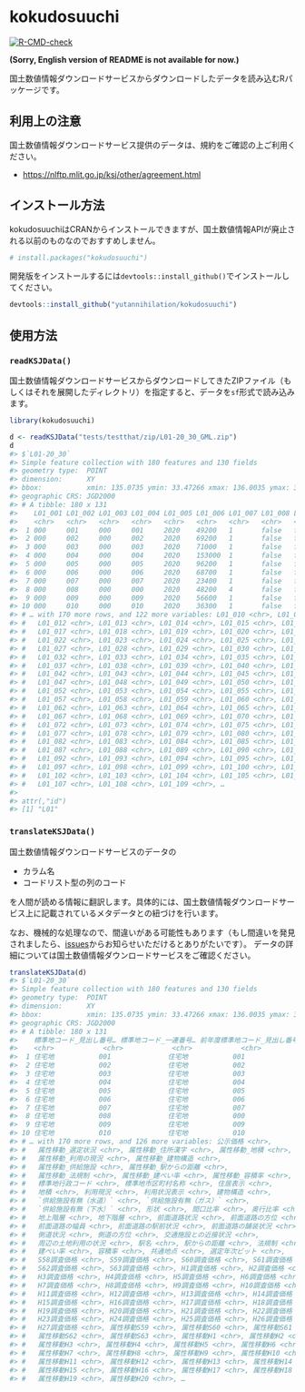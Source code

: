 
<!-- README.md is generated from README.Rmd. Please edit that file -->

# kokudosuuchi

<!-- badges: start -->

[![R-CMD-check](https://github.com/yutannihilation/kokudosuuchi/workflows/R-CMD-check/badge.svg)](https://github.com/yutannihilation/kokudosuuchi/actions)
<!-- badges: end -->

**(Sorry, English version of README is not available for now.)**

国土数値情報ダウンロードサービスからダウンロードしたデータを読み込むRパッケージです。

## 利用上の注意

国土数値情報ダウンロードサービス提供のデータは、規約をご確認の上ご利用ください。

-   <https://nlftp.mlit.go.jp/ksj/other/agreement.html>

## インストール方法

kokudosuuchiはCRANからインストールできますが、国土数値情報APIが廃止される以前のものなのでおすすめしません。

``` r
# install.packages("kokudosuuchi")
```

開発版をインストールするには`devtools::install_github()`でインストールしてください。

``` r
devtools::install_github("yutannihilation/kokudosuuchi")
```

## 使用方法

### `readKSJData()`

国土数値情報ダウンロードサービスからダウンロードしてきたZIPファイル（もしくはそれを展開したディレクトリ）を指定すると、データを`sf`形式で読み込みます。

``` r
library(kokudosuuchi)

d <- readKSJData("tests/testthat/zip/L01-20_30_GML.zip")
d
#> $`L01-20_30`
#> Simple feature collection with 180 features and 130 fields
#> geometry type:  POINT
#> dimension:      XY
#> bbox:           xmin: 135.0735 ymin: 33.47266 xmax: 136.0035 ymax: 34.36412
#> geographic CRS: JGD2000
#> # A tibble: 180 x 131
#>    L01_001 L01_002 L01_003 L01_004 L01_005 L01_006 L01_007 L01_008 L01_009
#>    <chr>   <chr>   <chr>   <chr>   <chr>   <chr>   <chr>   <chr>   <chr>  
#>  1 000     001     000     001     2020    49200   1       false   false  
#>  2 000     002     000     002     2020    69200   1       false   false  
#>  3 000     003     000     003     2020    71000   1       false   false  
#>  4 000     004     000     004     2020    153000  1       false   false  
#>  5 000     005     000     005     2020    96200   1       false   false  
#>  6 000     006     000     006     2020    68700   1       false   false  
#>  7 000     007     000     007     2020    23400   1       false   false  
#>  8 000     008     000     000     2020    48200   4       false   false  
#>  9 000     009     000     009     2020    56600   1       false   false  
#> 10 000     010     000     010     2020    36300   1       false   false  
#> # … with 170 more rows, and 122 more variables: L01_010 <chr>, L01_011 <chr>,
#> #   L01_012 <chr>, L01_013 <chr>, L01_014 <chr>, L01_015 <chr>, L01_016 <chr>,
#> #   L01_017 <chr>, L01_018 <chr>, L01_019 <chr>, L01_020 <chr>, L01_021 <chr>,
#> #   L01_022 <chr>, L01_023 <chr>, L01_024 <chr>, L01_025 <chr>, L01_026 <chr>,
#> #   L01_027 <chr>, L01_028 <chr>, L01_029 <chr>, L01_030 <chr>, L01_031 <chr>,
#> #   L01_032 <chr>, L01_033 <chr>, L01_034 <chr>, L01_035 <chr>, L01_036 <chr>,
#> #   L01_037 <chr>, L01_038 <chr>, L01_039 <chr>, L01_040 <chr>, L01_041 <chr>,
#> #   L01_042 <chr>, L01_043 <chr>, L01_044 <chr>, L01_045 <chr>, L01_046 <chr>,
#> #   L01_047 <chr>, L01_048 <chr>, L01_049 <chr>, L01_050 <chr>, L01_051 <chr>,
#> #   L01_052 <chr>, L01_053 <chr>, L01_054 <chr>, L01_055 <chr>, L01_056 <chr>,
#> #   L01_057 <chr>, L01_058 <chr>, L01_059 <chr>, L01_060 <chr>, L01_061 <chr>,
#> #   L01_062 <chr>, L01_063 <chr>, L01_064 <chr>, L01_065 <chr>, L01_066 <chr>,
#> #   L01_067 <chr>, L01_068 <chr>, L01_069 <chr>, L01_070 <chr>, L01_071 <chr>,
#> #   L01_072 <chr>, L01_073 <chr>, L01_074 <chr>, L01_075 <chr>, L01_076 <chr>,
#> #   L01_077 <chr>, L01_078 <chr>, L01_079 <chr>, L01_080 <chr>, L01_081 <chr>,
#> #   L01_082 <chr>, L01_083 <chr>, L01_084 <chr>, L01_085 <chr>, L01_086 <chr>,
#> #   L01_087 <chr>, L01_088 <chr>, L01_089 <chr>, L01_090 <chr>, L01_091 <chr>,
#> #   L01_092 <chr>, L01_093 <chr>, L01_094 <chr>, L01_095 <chr>, L01_096 <chr>,
#> #   L01_097 <chr>, L01_098 <chr>, L01_099 <chr>, L01_100 <chr>, L01_101 <chr>,
#> #   L01_102 <chr>, L01_103 <chr>, L01_104 <chr>, L01_105 <chr>, L01_106 <chr>,
#> #   L01_107 <chr>, L01_108 <chr>, L01_109 <chr>, …
#> 
#> attr(,"id")
#> [1] "L01"
```

### `translateKSJData()`

国土数値情報ダウンロードサービスのデータの

-   カラム名
-   コードリスト型の列のコード

を人間が読める情報に翻訳します。具体的には、国土数値情報ダウンロードサービス上に記載されているメタデータとの紐づけを行います。

なお、機械的な処理なので、間違いがある可能性もあります（もし間違いを発見されましたら、[issues](https://github.com/yutannihilation/kokudosuuchi/issues)からお知らせいただけるとありがたいです）。
データの詳細については国土数値情報ダウンロードサービスをご確認ください。

``` r
translateKSJData(d)
#> $`L01-20_30`
#> Simple feature collection with 180 features and 130 fields
#> geometry type:  POINT
#> dimension:      XY
#> bbox:           xmin: 135.0735 ymin: 33.47266 xmax: 136.0035 ymax: 34.36412
#> geographic CRS: JGD2000
#> # A tibble: 180 x 131
#>    標準地コード_見出し番号… 標準地コード_一連番号… 前年度標準地コード_見出し番号… 前年度標準地コード_一連番号… 年度 
#>    <chr>            <chr>            <chr>            <chr>            <chr>
#>  1 住宅地           001              住宅地           001              2020 
#>  2 住宅地           002              住宅地           002              2020 
#>  3 住宅地           003              住宅地           003              2020 
#>  4 住宅地           004              住宅地           004              2020 
#>  5 住宅地           005              住宅地           005              2020 
#>  6 住宅地           006              住宅地           006              2020 
#>  7 住宅地           007              住宅地           007              2020 
#>  8 住宅地           008              住宅地           000              2020 
#>  9 住宅地           009              住宅地           009              2020 
#> 10 住宅地           010              住宅地           010              2020 
#> # … with 170 more rows, and 126 more variables: 公示価格 <chr>,
#> #   属性移動_選定状況 <chr>, 属性移動_住所漢字 <chr>, 属性移動_地積 <chr>,
#> #   属性移動_利用の現況 <chr>, 属性移動_建物構造 <chr>,
#> #   属性移動_供給施設 <chr>, 属性移動_駅からの距離 <chr>,
#> #   属性移動_法規制 <chr>, 属性移動_建ぺい率 <chr>, 属性移動_容積率 <chr>,
#> #   標準地行政コード <chr>, 標準地市区町村名称 <chr>, 住居表示 <chr>,
#> #   地積 <chr>, 利用現況 <chr>, 利用状況表示 <chr>, 建物構造 <chr>,
#> #   `供給施設有無（水道）` <chr>, `供給施設有無（ガス）` <chr>,
#> #   `供給施設有無（下水）` <chr>, 形状 <chr>, 間口比率 <chr>, 奥行比率 <chr>,
#> #   地上階層 <chr>, 地下階層 <chr>, 前面道路状況 <chr>, 前面道路の方位 <chr>,
#> #   前面道路の幅員 <chr>, 前面道路の駅前状況 <chr>, 前面道路の舗装状況 <chr>,
#> #   側道状況 <chr>, 側道の方位 <chr>, 交通施設との近接状況 <chr>,
#> #   周辺の土地利用の状況 <chr>, 駅名 <chr>, 駅からの距離 <chr>, 法規制 <chr>,
#> #   建ぺい率 <chr>, 容積率 <chr>, 共通地点 <chr>, 選定年次ビット <chr>,
#> #   S58調査価格 <chr>, S59調査価格 <chr>, S60調査価格 <chr>, S61調査価格 <chr>,
#> #   S62調査価格 <chr>, S63調査価格 <chr>, H1調査価格 <chr>, H2調査価格 <chr>,
#> #   H3調査価格 <chr>, H4調査価格 <chr>, H5調査価格 <chr>, H6調査価格 <chr>,
#> #   H7調査価格 <chr>, H8調査価格 <chr>, H9調査価格 <chr>, H10調査価格 <chr>,
#> #   H11調査価格 <chr>, H12調査価格 <chr>, H13調査価格 <chr>, H14調査価格 <chr>,
#> #   H15調査価格 <chr>, H16調査価格 <chr>, H17調査価格 <chr>, H18調査価格 <chr>,
#> #   H19調査価格 <chr>, H20調査価格 <chr>, H21調査価格 <chr>, H22調査価格 <chr>,
#> #   H23調査価格 <chr>, H24調査価格 <chr>, H25調査価格 <chr>, H26調査価格 <chr>,
#> #   H27調査価格 <chr>, 属性移動S59 <chr>, 属性移動S60 <chr>, 属性移動S61 <chr>,
#> #   属性移動S62 <chr>, 属性移動S63 <chr>, 属性移動H1 <chr>, 属性移動H2 <chr>,
#> #   属性移動H3 <chr>, 属性移動H4 <chr>, 属性移動H5 <chr>, 属性移動H6 <chr>,
#> #   属性移動H7 <chr>, 属性移動H8 <chr>, 属性移動H9 <chr>, 属性移動H10 <chr>,
#> #   属性移動H11 <chr>, 属性移動H12 <chr>, 属性移動H13 <chr>, 属性移動H14 <chr>,
#> #   属性移動H15 <chr>, 属性移動H16 <chr>, 属性移動H17 <chr>, 属性移動H18 <chr>,
#> #   属性移動H19 <chr>, 属性移動H20 <chr>, …
```

